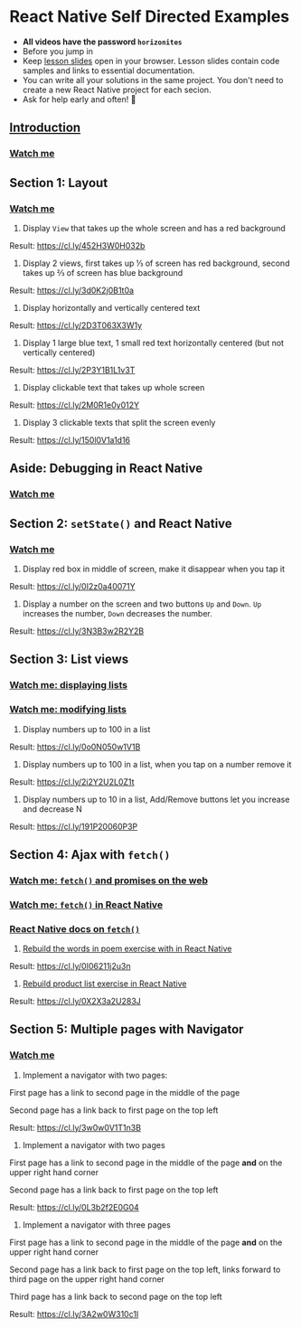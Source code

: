 # React Native Self Directed Examples

- **All videos have the password `horizonites`**
- Before you jump in
- Keep [lesson slides](http://lessons.horizonsbootcamp.com/week07/day1.html)
  open in your browser. Lesson slides contain code samples and links to
  essential documentation.
- You can write all your solutions in the same project. You don't need to
  create a new React Native project for each secion.
- Ask for help early and often! 🙋

## [Introduction](https://vimeo.com/205854019)

### [Watch me](https://vimeo.com/205854019)

## Section 1: Layout

### [Watch me](https://vimeo.com/205842234)

1. Display `View` that takes up the whole screen and has a red background

  Result: https://cl.ly/452H3W0H032b

1. Display 2 views, first takes up ⅓ of screen has red background, second takes up ⅔ of screen has blue background

  Result: https://cl.ly/3d0K2j0B1t0a

1. Display horizontally and vertically centered text

  Result: https://cl.ly/2D3T063X3W1y

1. Display 1 large blue text, 1 small red text horizontally centered (but not vertically centered)

  Result: https://cl.ly/2P3Y1B1L1v3T

1. Display clickable text that takes up whole screen

  Result: https://cl.ly/2M0R1e0y012Y

1. Display 3 clickable texts that split the screen evenly

  Result: https://cl.ly/150l0V1a1d16

## Aside: Debugging in React Native

### [Watch me](https://vimeo.com/205859522)

## Section 2: `setState()` and React Native

### [Watch me](https://vimeo.com/205842625)

1. Display red box in middle of screen, make it disappear when you tap it

  Result: https://cl.ly/0I2z0a40071Y

1. Display a number on the screen and two buttons `Up` and `Down`. `Up`
  increases the number, `Down` decreases the number.

  Result: https://cl.ly/3N3B3w2R2Y2B

## Section 3: List views

### [Watch me: displaying lists](https://vimeo.com/205845997)
### [Watch me: modifying lists](https://vimeo.com/205846348)

1. Display numbers up to 100 in a list

  Result: https://cl.ly/0o0N050w1V1B

1. Display numbers up to 100 in a list, when you tap on a number remove it

  Result: https://cl.ly/2i2Y2U2L0Z1t

1. Display numbers up to 10 in a list, Add/Remove buttons let you increase and decrease N

  Result: https://cl.ly/191P20060P3P


## Section 4: Ajax with `fetch()`

### [Watch me: `fetch()` and promises on the web](https://vimeo.com/205846552)
### [Watch me: `fetch()` in React Native](https://vimeo.com/205846830)
### [React Native docs on `fetch()`](https://facebook.github.io/react-native/docs/network.html)

1. [Rebuild the words in poem exercise with in React Native](http://codepen.io/moose-horizons/pen/Ndayjm)

  Result: https://cl.ly/0I06211j2u3n

1. [Rebuild product list exercise in React Native](http://codepen.io/moose-horizons/pen/wJaqKK?editors=1010)

  Result: https://cl.ly/0X2X3a2U283J

## Section 5: Multiple pages with Navigator

### [Watch me](https://vimeo.com/205850145)

1. Implement a navigator with two pages:

  First page has a link to second page in the middle of the page

  Second page has a link back to first page on the top left

  Result: https://cl.ly/3w0w0V1T1n3B

1. Implement a navigator with two pages

  First page has a link to second page in the middle of the page **and**
  on the upper right hand corner

  Second page has a link back to first page on the top left

  Result: https://cl.ly/0L3b2f2E0G04

1. Implement a navigator with three pages

  First page has a link to second page in the middle of the page **and**
  on the upper right hand corner

  Second page has a link back to first page on the top left, links forward
  to third page on the upper right hand corner

  Third page has a link back to second page on the top left

  Result: https://cl.ly/3A2w0W310c1l
